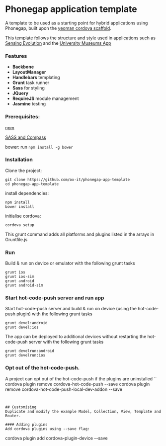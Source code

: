 # Phonegap application template
A template to be used as a starting point for hybrid applications using Phonegap, built upon the [yeoman cordova scaffold](https://github.com/dangeross/generator-cordova).

This template follows the structure and style used in applications such as [Sensing Evolution](https://github.com/ox-it/sensing-evolution) and the [University Museums App](https://github.com/ox-it/uma-client)

### Features
* **Backbone**
* **LayoutManager**
* **Handlebars** templating
* **Grunt** task runner
* **Sass** for styling
* **JQuery**
* **RequireJS** module management
* **Jasmine** testing

### Prerequisites:
[npm](https://node.js.org)

[SASS and Compass](http://thesassway.com/beginner/getting-started-with-sass-and-compass)

bower: run `npm install -g bower`

### Installation

Clone the project:
```
git clone https://github.com/ox-it/phonegap-app-template
cd phonegap-app-template
```
install dependencies:
```
npm install
bower install
```
initialise cordova:
```
cordova setup
```
This grunt command adds all platforms and plugins listed in the arrays in Gruntfile.js

### Run
Build & run on device or emulator with the following grunt tasks
```
grunt ios
grunt ios-sim
grunt android
grunt android-sim
```
### Start hot-code-push server and run app
Start hot-code-push server and build & run on device (using the hot-code-push plugin) with the following grunt tasks
```
grunt devel:android
grunt devel:ios
```

The app can be deployed to additional devices without restarting the hot-code-push server with the following grunt tasks
```
grunt develrun:android
grunt develrun:ios
```

### Opt out of the hot-code-push.
A project can opt out of the hot-code-push if the plugins are uninstalled
``
cordova plugin remove cordova-hot-code-push --save
cordova plugin remove cordova-hot-code-push-local-dev-addon --save
```


## Customising
Duplicate and modify the example Model, Collection, View, Template and Router.

#### Adding plugins
Add cordova plugins using --save flag:
```
cordova plugin add cordova-plugin-device --save
```
